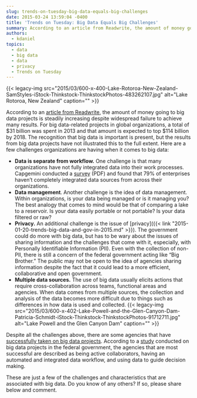 ```yaml
---
slug: trends-on-tuesday-big-data-equals-big-challenges
date: 2015-03-24 13:59:04 -0400
title: 'Trends on Tuesday: Big Data Equals Big Challenges'
summary: According to an article from Readwrite, the amount of money going to big data projects is steadily increasing despite widespread failure to achieve many results. For big data-related projects in global organizations, a total of $31 billion was spent in 2013 and that amount is expected to top $114 billion by 2018. The recognition that
authors:
  - kdaniel
topics:
  - data
  - big data
  - data
  - privacy
  - Trends on Tuesday
---
```


{{< legacy-img src="2015/03/600-x-400-Lake-Rotoroa-New-Zealand-SamStyles-iStock-Thinkstock-ThinkstockPhotos-483262107.jpg" alt="Lake Rotoroa, New Zealand" caption="" >}} 

According to an [article from Readwrite](http://readwrite.com/2015/02/09/big-data-failure-blame-corporate-culture), the amount of money going to big data projects is steadily increasing despite widespread failure to achieve many results. For big data-related projects in global organizations, a total of $31 billion was spent in 2013 and that amount is expected to top $114 billion by 2018. The recognition that big data is important is present, but the results from big data projects have not illustrated this to the full extent. Here are a few challenges organizations are having when it comes to big data:

  * **Data is separate from workflow.** One challenge is that many organizations have not fully integrated data into their work processes. Capgemini conducted a [survey](http://www.capgemini-consulting.com/resource-file-access/resource/pdf/big_data_pov_03-02-15.pdf) (PDF) and found that 79% of enterprises haven&#8217;t completely integrated data sources from across their organizations.
  * **Data management**. Another challenge is the idea of data management. Within organizations, is your data being managed or is it managing you? The best analogy that comes to mind would be that of comparing a lake to a reservoir. Is your data easily portable or not portable? Is your data filtered or raw?
  * **Privacy.** An additional challenge is the issue of [privacy]({{< link "2015-01-20-trends-big-data-and-gov-in-2015.md" >}}). The government could do more with big data, but has to be wary about the issues of sharing information and the challenges that come with it, especially, with Personally Identifiable Information (PII). Even with the collection of non-PII, there is still a concern of the federal government acting like “Big Brother.” The public may not be open to the idea of agencies sharing information despite the fact that it could lead to a more efficient, collaborative and open government.
  * **Multiple data sources.** The use of big data usually elicits actions that require cross-collaboration across teams, functional areas and agencies. When data comes from multiple sources, the collection and analysis of the data becomes more difficult due to things such as differences in how data is used and collected. {{< legacy-img src="2015/03/600-x-402-Lake-Powell-and-the-Glen-Canyon-Dam-Patricia-Schmidt-iStock-Thinkstock-ThinkstockPhotos-91712711.jpg" alt="Lake Powell and the Glen Canyon Dam" caption="" >}} 

Despite all the challenges above, there are some agencies that have [successfully taken on big data projects](http://fedscoop.com/big-data-distinguishes-high-achievers-among-federal-agencies). According to a [study](http://www.idc.com/getdoc.jsp?containerId=GI248989) conducted on big data projects in the federal government, the agencies that are most successful are described as being active collaborators, having an automated and integrated data workflow, and using data to guide decision making.

These are just a few of the challenges and characteristics that are associated with big data. Do you know of any others? If so, please share below and comment.